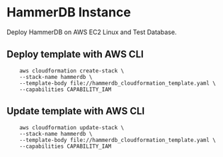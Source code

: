 # HammerDB Instance

Deploy HammerDB on AWS EC2 Linux and Test Database. 

## Deploy template with AWS CLI
```
    aws cloudformation create-stack \
    --stack-name hammerdb \
    --template-body file://hammerdb_cloudformation_template.yaml \
    --capabilities CAPABILITY_IAM
```
## Update template with AWS CLI

```
    aws cloudformation update-stack \
    --stack-name hammerdb \
    --template-body file://hammerdb_cloudformation_template.yaml \
    --capabilities CAPABILITY_IAM
```

